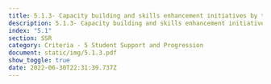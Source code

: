 ```yaml
---
title: 5.1.3- Capacity building and skills enhancement initiatives by the institution
description: 5.1.3- Capacity building and skills enhancement initiatives by the institution
index: "5.1"
section: SSR
category: Criteria - 5 Student Support and Progression
document: static/img/5.1.3.pdf
show_toggle: true
date: 2022-06-30T22:31:39.737Z
---
```

